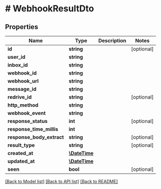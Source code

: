 # # WebhookResultDto

## Properties

Name | Type | Description | Notes
------------ | ------------- | ------------- | -------------
**id** | **string** |  | [optional] 
**user_id** | **string** |  | 
**inbox_id** | **string** |  | 
**webhook_id** | **string** |  | 
**webhook_url** | **string** |  | 
**message_id** | **string** |  | 
**redrive_id** | **string** |  | [optional] 
**http_method** | **string** |  | 
**webhook_event** | **string** |  | 
**response_status** | **int** |  | [optional] 
**response_time_millis** | **int** |  | 
**response_body_extract** | **string** |  | [optional] 
**result_type** | **string** |  | [optional] 
**created_at** | [**\DateTime**](\DateTime) |  | 
**updated_at** | [**\DateTime**](\DateTime) |  | 
**seen** | **bool** |  | [optional] 

[[Back to Model list]](../../README#documentation-for-models) [[Back to API list]](../../README#documentation-for-api-endpoints) [[Back to README]](../../README)


